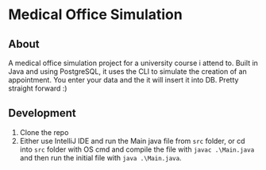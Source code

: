 # Medical Office Simulation

## About

A medical office simulation project for a university course i attend to. Built in Java and using PostgreSQL, it uses the
CLI to simulate the creation of an appointment. You enter your data and the it will insert it into DB. Pretty straight
forward :)

## Development

1. Clone the repo
2. Either use IntelliJ IDE and run the Main java file from `src` folder, or cd into `src` folder with OS cmd and compile
   the file with `javac .\Main.java` and then run the initial file with `java .\Main.java`.